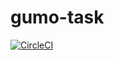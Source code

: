 # gumo-task

[![CircleCI](https://circleci.com/gh/gumo-py/gumo-task.svg?style=svg)](https://circleci.com/gh/gumo-py/gumo-task)
